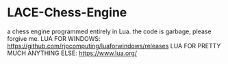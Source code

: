 # LACE-Chess-Engine
a chess engine programmed entirely in Lua. the code is garbage, please forgive me.
LUA FOR WINDOWS: https://github.com/rjpcomputing/luaforwindows/releases
LUA FOR PRETTY MUCH ANYTHING ELSE: https://www.lua.org/
